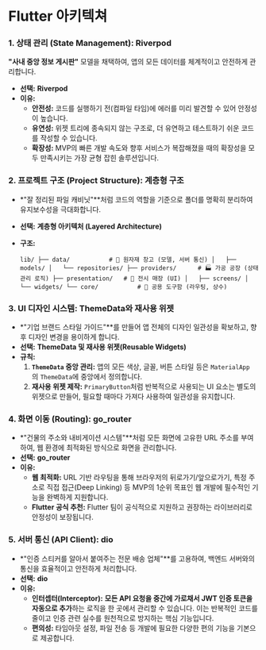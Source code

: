 # Flutter 아키텍쳐

### 1. 상태 관리 (State Management): Riverpod

**"사내 중앙 정보 게시판"** 모델을 채택하여, 앱의 모든 데이터를 체계적이고 안전하게 관리합니다.

- **선택:** **Riverpod**
- **이유:**
    - **안전성:** 코드를 실행하기 전(컴파일 타임)에 에러를 미리 발견할 수 있어 안정성이 높습니다.
    - **유연성:** 위젯 트리에 종속되지 않는 구조로, 더 유연하고 테스트하기 쉬운 코드를 작성할 수 있습니다.
    - **확장성:** MVP의 빠른 개발 속도와 향후 서비스가 복잡해졌을 때의 확장성을 모두 만족시키는 가장 균형 잡힌 솔루션입니다.

### 2. 프로젝트 구조 (Project Structure): 계층형 구조

- *"잘 정리된 파일 캐비닛"**처럼 코드의 역할을 기준으로 폴더를 명확히 분리하여 유지보수성을 극대화합니다.
- **선택:** **계층형 아키텍처 (Layered Architecture)**
- **구조:**
    
    `lib/
    ├── data/           # 📂 원자재 창고 (모델, 서버 통신)
    │   ├── models/
    │   └── repositories/
    ├── providers/      # 🏭 가공 공장 (상태 관리 로직)
    ├── presentation/   # 🏬 전시 매장 (UI)
    │   ├── screens/
    │   └── widgets/
    └── core/           # 🔧 공용 도구함 (라우팅, 상수)`
    

### 3. UI 디자인 시스템: ThemeData와 재사용 위젯

- *"기업 브랜드 스타일 가이드"**를 만들어 앱 전체의 디자인 일관성을 확보하고, 향후 디자인 변경을 용이하게 합니다.
- **선택:** **ThemeData 및 재사용 위젯(Reusable Widgets)**
- **규칙:**
    1. **`ThemeData` 중앙 관리:** 앱의 모든 색상, 글꼴, 버튼 스타일 등은 `MaterialApp`의 `ThemeData`에 중앙에서 정의합니다.
    2. **재사용 위젯 제작:** `PrimaryButton`처럼 반복적으로 사용되는 UI 요소는 별도의 위젯으로 만들어, 필요할 때마다 가져다 사용하여 일관성을 유지합니다.

### 4. 화면 이동 (Routing): go_router

- *"건물의 주소와 내비게이션 시스템"**처럼 모든 화면에 고유한 URL 주소를 부여하여, 웹 환경에 최적화된 방식으로 화면을 관리합니다.
- **선택:** **go_router**
- **이유:**
    - **웹 최적화:** URL 기반 라우팅을 통해 브라우저의 뒤로가기/앞으로가기, 특정 주소로 직접 접근(Deep Linking) 등 MVP의 1순위 목표인 웹 개발에 필수적인 기능을 완벽하게 지원합니다.
    - **Flutter 공식 추천:** Flutter 팀이 공식적으로 지원하고 권장하는 라이브러리로 안정성이 보장됩니다.

### 5. 서버 통신 (API Client): dio

- *"인증 스티커를 알아서 붙여주는 전문 배송 업체"**를 고용하여, 백엔드 서버와의 통신을 효율적이고 안전하게 처리합니다.
- **선택:** **dio**
- **이유:**
    - **인터셉터(Interceptor):** **모든 API 요청을 중간에 가로채서 JWT 인증 토큰을 자동으로 추가**하는 로직을 한 곳에서 관리할 수 있습니다. 이는 반복적인 코드를 줄이고 인증 관련 실수를 원천적으로 방지하는 핵심 기능입니다.
    - **편의성:** 타임아웃 설정, 파일 전송 등 개발에 필요한 다양한 편의 기능을 기본으로 제공합니다.